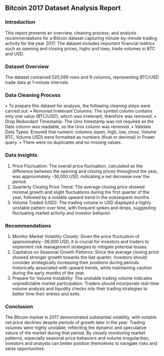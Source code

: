 ## Bitcoin 2017 Dataset Analysis Report

### Introduction

This report presents an overview, cleaning process, and analysis recommendations for a Bitcoin dataset capturing minute-by-minute trading activity for the year 2017. The dataset includes important financial metrics such as opening and closing prices, highs and lows, trade volumes in BTC and USD.

### Dataset Overview

The dataset contained 525,599 rows and 9 columns, representing BTC/USD trade data at 1-minute intervals. 

### Data Cleaning Process

•	To prepare this dataset for analysis, the following cleaning steps were carried out:
•	Removed Irrelevant Columns: The symbol column contains only one value (BTC/USD), which was irrelevant, therefore was removed.
•	Drop Redundant Timestamp: The Unix timestamp was not required as the Date column was readable, so the Unix column was removed.
•	Validate Data Types: Ensured that numeric columns (open, high, low, close, Volume BTC, Volume USD) were formatted as numbers (float or decimal) in Power query.
•	There were no duplicates and no missing values.

### Data Insights

1.	Price Fluctuation: The overall price fluctuation, calculated as the difference between the opening and closing prices throughout the year, was approximately -36,000 USD, indicating a net decrease over the period.
2.	Quarterly Closing Price Trend: The average closing price showed minimal growth and slight fluctuations during the first quarter of the year, followed by a notable upward trend in the subsequent months.
3.	Volume Traded (USD): The trading volume in USD displayed a highly unstable pattern over time, with frequent spikes and drops, suggesting fluctuating market activity and investor behavior.

### Recommendations

1.	Monitor Market Volatility Closely: Given the price fluctuation of approximately -36,000 USD, it is crucial for investors and traders to implement risk management strategies to mitigate potential losses.
2.	Capitalize on Seasonal Growth Patterns: Since the average closing price showed stronger growth towards the last quarter, investors should consider strategically increasing their positions during periods historically associated with upward trends, while maintaining caution during the early months of the year.
3.	Prepare for Volume Instability: The unstable trading volume indicates unpredictable market participation. Traders should incorporate real-time volume analysis and liquidity checks into their trading strategies to better time their entries and exits.

### Conclusion

The Bitcoin market in 2017 demonstrated substantial volatility, with notable net price declines despite periods of growth later in the year. Trading volumes were highly unstable, reflecting the dynamic and speculative nature of the market during that period. By closely monitoring market patterns, especially seasonal price behaviors and volume irregularities, investors and analysts can better position themselves to navigate risks and seize opportunities. 
